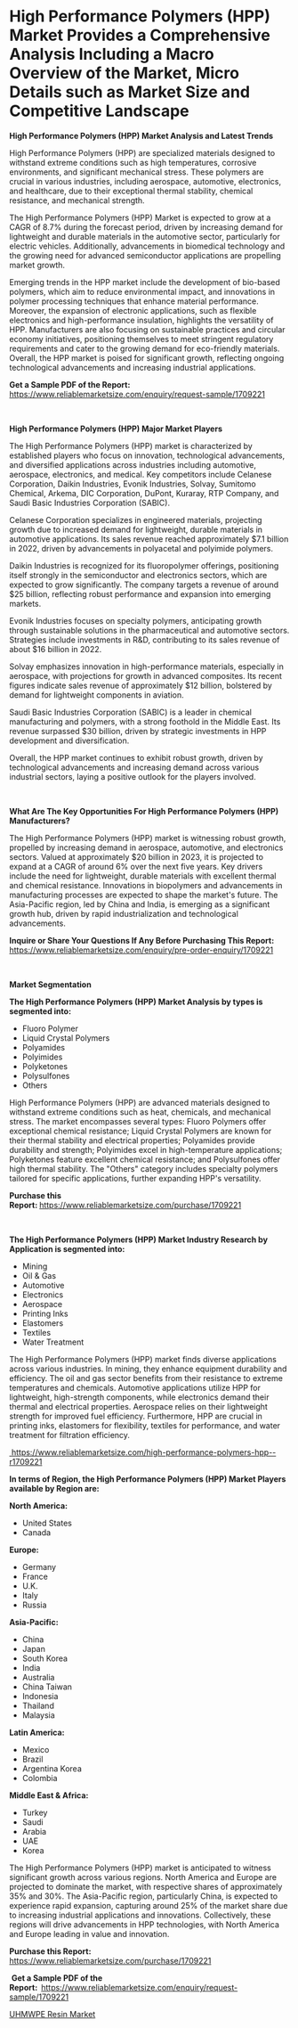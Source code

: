 <p><h1>High Performance Polymers (HPP) Market Provides a Comprehensive Analysis Including a Macro Overview of the Market, Micro Details such as Market Size and Competitive Landscape</h1></p><p><strong>High Performance Polymers (HPP) Market Analysis and Latest Trends</strong></p>
<p><p>High Performance Polymers (HPP) are specialized materials designed to withstand extreme conditions such as high temperatures, corrosive environments, and significant mechanical stress. These polymers are crucial in various industries, including aerospace, automotive, electronics, and healthcare, due to their exceptional thermal stability, chemical resistance, and mechanical strength. </p><p>The High Performance Polymers (HPP) Market is expected to grow at a CAGR of 8.7% during the forecast period, driven by increasing demand for lightweight and durable materials in the automotive sector, particularly for electric vehicles. Additionally, advancements in biomedical technology and the growing need for advanced semiconductor applications are propelling market growth. </p><p>Emerging trends in the HPP market include the development of bio-based polymers, which aim to reduce environmental impact, and innovations in polymer processing techniques that enhance material performance. Moreover, the expansion of electronic applications, such as flexible electronics and high-performance insulation, highlights the versatility of HPP. Manufacturers are also focusing on sustainable practices and circular economy initiatives, positioning themselves to meet stringent regulatory requirements and cater to the growing demand for eco-friendly materials. Overall, the HPP market is poised for significant growth, reflecting ongoing technological advancements and increasing industrial applications.</p></p>
<p><strong>Get a Sample PDF of the Report:&nbsp;</strong> <a href="https://www.reliablemarketsize.com/enquiry/request-sample/1709221?utm_campaign=1872&utm_medium=2&utm_source=Github&utm_content=ia&utm_term=10012025&utm_id=high-performance-polymers-hpp">https://www.reliablemarketsize.com/enquiry/request-sample/1709221</a></p>
<p>&nbsp;</p>
<p><strong>High Performance Polymers (HPP) Major Market Players</strong></p>
<p><p>The High Performance Polymers (HPP) market is characterized by established players who focus on innovation, technological advancements, and diversified applications across industries including automotive, aerospace, electronics, and medical. Key competitors include Celanese Corporation, Daikin Industries, Evonik Industries, Solvay, Sumitomo Chemical, Arkema, DIC Corporation, DuPont, Kuraray, RTP Company, and Saudi Basic Industries Corporation (SABIC).</p><p>Celanese Corporation specializes in engineered materials, projecting growth due to increased demand for lightweight, durable materials in automotive applications. Its sales revenue reached approximately $7.1 billion in 2022, driven by advancements in polyacetal and polyimide polymers.</p><p>Daikin Industries is recognized for its fluoropolymer offerings, positioning itself strongly in the semiconductor and electronics sectors, which are expected to grow significantly. The company targets a revenue of around $25 billion, reflecting robust performance and expansion into emerging markets.</p><p>Evonik Industries focuses on specialty polymers, anticipating growth through sustainable solutions in the pharmaceutical and automotive sectors. Strategies include investments in R&D, contributing to its sales revenue of about $16 billion in 2022.</p><p>Solvay emphasizes innovation in high-performance materials, especially in aerospace, with projections for growth in advanced composites. Its recent figures indicate sales revenue of approximately $12 billion, bolstered by demand for lightweight components in aviation.</p><p>Saudi Basic Industries Corporation (SABIC) is a leader in chemical manufacturing and polymers, with a strong foothold in the Middle East. Its revenue surpassed $30 billion, driven by strategic investments in HPP development and diversification.</p><p>Overall, the HPP market continues to exhibit robust growth, driven by technological advancements and increasing demand across various industrial sectors, laying a positive outlook for the players involved.</p></p>
<p>&nbsp;</p>
<p><strong>What Are The Key Opportunities For High Performance Polymers (HPP) Manufacturers?</strong></p>
<p><p>The High Performance Polymers (HPP) market is witnessing robust growth, propelled by increasing demand in aerospace, automotive, and electronics sectors. Valued at approximately $20 billion in 2023, it is projected to expand at a CAGR of around 6% over the next five years. Key drivers include the need for lightweight, durable materials with excellent thermal and chemical resistance. Innovations in biopolymers and advancements in manufacturing processes are expected to shape the market's future. The Asia-Pacific region, led by China and India, is emerging as a significant growth hub, driven by rapid industrialization and technological advancements.</p></p>
<p><strong>Inquire or Share Your Questions If Any Before Purchasing This Report:</strong> <a href="https://www.reliablemarketsize.com/enquiry/pre-order-enquiry/1709221?utm_campaign=1872&utm_medium=2&utm_source=Github&utm_content=ia&utm_term=10012025&utm_id=high-performance-polymers-hpp">https://www.reliablemarketsize.com/enquiry/pre-order-enquiry/1709221</a></p>
<p>&nbsp;</p>
<p><strong>Market Segmentation</strong></p>
<p><strong>The High Performance Polymers (HPP) Market Analysis by types is segmented into:</strong></p>
<p><ul><li>Fluoro Polymer</li><li>Liquid Crystal Polymers</li><li>Polyamides</li><li>Polyimides</li><li>Polyketones</li><li>Polysulfones</li><li>Others</li></ul></p>
<p><p>High Performance Polymers (HPP) are advanced materials designed to withstand extreme conditions such as heat, chemicals, and mechanical stress. The market encompasses several types: Fluoro Polymers offer exceptional chemical resistance; Liquid Crystal Polymers are known for their thermal stability and electrical properties; Polyamides provide durability and strength; Polyimides excel in high-temperature applications; Polyketones feature excellent chemical resistance; and Polysulfones offer high thermal stability. The "Others" category includes specialty polymers tailored for specific applications, further expanding HPP's versatility.</p></p>
<p><strong>Purchase this Report:&nbsp;</strong><a href="https://www.reliablemarketsize.com/purchase/1709221?utm_campaign=1872&utm_medium=2&utm_source=Github&utm_content=ia&utm_term=10012025&utm_id=high-performance-polymers-hpp">https://www.reliablemarketsize.com/purchase/1709221</a></p>
<p>&nbsp;</p>
<p><strong>The High Performance Polymers (HPP) Market Industry Research by Application is segmented into:</strong></p>
<p><ul><li>Mining</li><li>Oil & Gas</li><li>Automotive</li><li>Electronics</li><li>Aerospace</li><li>Printing Inks</li><li>Elastomers</li><li>Textiles</li><li>Water Treatment</li></ul></p>
<p><p>The High Performance Polymers (HPP) market finds diverse applications across various industries. In mining, they enhance equipment durability and efficiency. The oil and gas sector benefits from their resistance to extreme temperatures and chemicals. Automotive applications utilize HPP for lightweight, high-strength components, while electronics demand their thermal and electrical properties. Aerospace relies on their lightweight strength for improved fuel efficiency. Furthermore, HPP are crucial in printing inks, elastomers for flexibility, textiles for performance, and water treatment for filtration efficiency.</p></p>
<p><a href="https://www.reliablemarketsize.com/high-performance-polymers-hpp--r1709221?utm_campaign=1872&utm_medium=2&utm_source=Github&utm_content=ia&utm_term=10012025&utm_id=high-performance-polymers-hpp">&nbsp;https://www.reliablemarketsize.com/high-performance-polymers-hpp--r1709221</a></p>
<p><strong>In terms of Region, the High Performance Polymers (HPP) Market Players available by Region are:</strong></p>
<p>
    <p> <strong> North America: </strong>
        <ul>
            <li>United States</li>
            <li>Canada</li>
        </ul>
        </p> 
    <p> <strong> Europe: </strong>
        <ul>
            <li>Germany</li>
            <li>France</li>
            <li>U.K.</li>
            <li>Italy</li>
            <li>Russia</li>
        </ul>
        </p> 
    <p> <strong> Asia-Pacific: </strong>
        <ul>
            <li>China</li>
            <li>Japan</li>
            <li>South Korea</li>
            <li>India</li>
            <li>Australia</li>
            <li>China Taiwan</li>
            <li>Indonesia</li>
            <li>Thailand</li>
            <li>Malaysia</li>
        </ul>
        </p> 
    <p> <strong> Latin America: </strong>
        <ul>
            <li>Mexico</li>
            <li>Brazil</li>
            <li>Argentina Korea</li>
            <li>Colombia</li>
        </ul>
        </p> 
    <p> <strong> Middle East & Africa: </strong>
        <ul>
            <li>Turkey</li>
            <li>Saudi</li>
            <li>Arabia</li>
            <li>UAE</li>
            <li>Korea</li>
        </ul>
    </p>
    </p>
<p><p>The High Performance Polymers (HPP) market is anticipated to witness significant growth across various regions. North America and Europe are projected to dominate the market, with respective shares of approximately 35% and 30%. The Asia-Pacific region, particularly China, is expected to experience rapid expansion, capturing around 25% of the market share due to increasing industrial applications and innovations. Collectively, these regions will drive advancements in HPP technologies, with North America and Europe leading in value and innovation.</p></p>
<p><strong>Purchase this Report: </strong><a href="https://www.reliablemarketsize.com/purchase/1709221?utm_campaign=1872&utm_medium=2&utm_source=Github&utm_content=ia&utm_term=10012025&utm_id=high-performance-polymers-hpp">https://www.reliablemarketsize.com/purchase/1709221</a></p>
<p>&nbsp;<strong>Get a Sample PDF of the Report:&nbsp;&nbsp;</strong><a href="https://www.reliablemarketsize.com/enquiry/request-sample/1709221?utm_campaign=1872&utm_medium=2&utm_source=Github&utm_content=ia&utm_term=10012025&utm_id=high-performance-polymers-hpp">https://www.reliablemarketsize.com/enquiry/request-sample/1709221</a></p>
<p><strong></strong></p>
<p><p><a href="https://github.com/BryceTownsendr/Market-Research-Report-List-7/blob/main/uhmwpe-resin-market.md?utm_campaign=1872&utm_medium=2&utm_source=Github&utm_content=ia&utm_term=10012025&utm_id=high-performance-polymers-hpp">UHMWPE Resin Market</a></p></p>